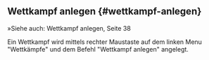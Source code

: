 ## Wettkampf anlegen {#wettkampf-anlegen}

»Siehe auch: Wettkampf anlegen, Seite 38

Ein Wettkampf wird mittels rechter Maustaste auf dem linken Menu &quot;Wettkämpfe&quot; und dem Befehl &quot;Wettkampf anlegen&quot; angelegt.